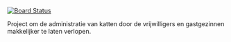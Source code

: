 [![Board Status](https://dev.azure.com/katministratie/a44dd187-7e47-4eb9-89f6-00d06dc653d8/2dcdea51-ac7a-4d8e-a114-071f29c7cf81/_apis/work/boardbadge/f6d45914-ce28-4b57-9332-3da18235a5f6)](https://dev.azure.com/katministratie/a44dd187-7e47-4eb9-89f6-00d06dc653d8/_boards/board/t/2dcdea51-ac7a-4d8e-a114-071f29c7cf81/Microsoft.RequirementCategory)


Project om de administratie van katten door de vrijwilligers en gastgezinnen makkelijker te laten verlopen.
